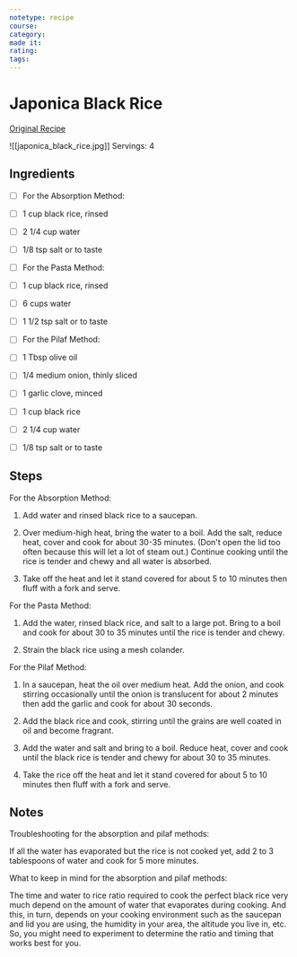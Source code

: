 ```yaml
---
notetype: recipe
course:
category:
made it:
rating:
tags:
---
```

# Japonica Black Rice

[Original Recipe](https://www.mariaushakova.com/2018/03/how-to-cook-black-rice)

![[japonica_black_rice.jpg]]
Servings: 4

## Ingredients
- [ ] For the Absorption Method:- [ ] 1 cup black rice, rinsed- [ ] 2 1/4 cup water- [ ] 1/8 tsp salt or to taste- [ ] For the Pasta Method:- [ ] 1 cup black rice, rinsed- [ ] 6 cups water- [ ] 1 1/2 tsp salt or to taste- [ ] For the Pilaf Method:- [ ] 1 Tbsp olive oil- [ ] 1/4 medium onion, thinly sliced- [ ] 1 garlic clove, minced- [ ] 1 cup black rice- [ ] 2 1/4 cup water- [ ] 1/8 tsp salt or to taste

## Steps
For the Absorption Method:

1) Add water and rinsed black rice to a saucepan.

2) Over medium-high heat, bring the water to a boil. Add the salt, reduce heat, cover and cook for about 30-35 minutes. (Don't open the lid too often because this will let a lot of steam out.) Continue cooking until the rice is tender and chewy and all water is absorbed.

3) Take off the heat and let it stand covered for about 5 to 10 minutes then fluff with a fork and serve.

For the Pasta Method:

1) Add the water, rinsed black rice, and salt to a large pot. Bring to a boil and cook for about 30 to 35 minutes until the rice is tender and chewy.

2) Strain the black rice using a mesh colander.

For the Pilaf Method:

1) In a saucepan, heat the oil over medium heat. Add the onion, and cook stirring occasionally until the onion is translucent for about 2 minutes then add the garlic and cook for about 30 seconds.

2) Add the black rice and cook, stirring until the grains are well coated in oil and become fragrant.

3) Add the water and salt and bring to a boil. Reduce heat, cover and cook until the black rice is tender and chewy for about 30 to 35 minutes.

4) Take the rice off the heat and let it stand covered for about 5 to 10 minutes then fluff with a fork and serve.


## Notes
Troubleshooting for the absorption and pilaf methods:

If all the water has evaporated but the rice is not cooked yet, add 2 to 3 tablespoons of water and cook for 5 more minutes.

What to keep in mind for the absorption and pilaf methods:

The time and water to rice ratio required to cook the perfect black rice very much depend on the amount of water that evaporates during cooking. And this, in turn, depends on your cooking environment such as the saucepan and lid you are using, the humidity in your area, the altitude you live in, etc. So, you might need to experiment to determine the ratio and timing that works best for you.

